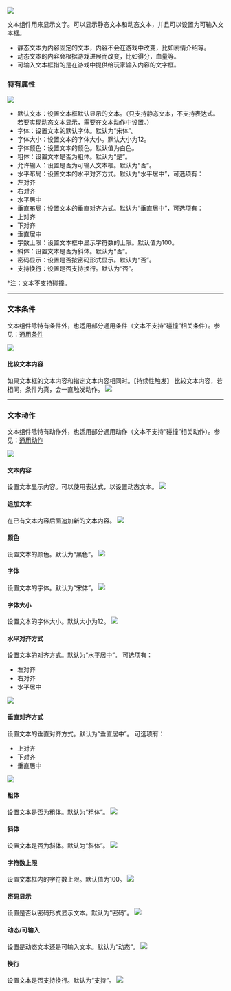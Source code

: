 ![](564ad9fa78d4b.png)

文本组件用来显示文字。可以显示静态文本和动态文本，并且可以设置为可输入文本框。
- 静态文本为内容固定的文本，内容不会在游戏中改变，比如剧情介绍等。
- 动态文本的内容会根据游戏进展而改变，比如得分，血量等。
- 可输入文本框指的是在游戏中提供给玩家输入内容的文字框。

### 特有属性
![](564ad9fa4164f.png)
- 默认文本：设置文本框默认显示的文本。（只支持静态文本，不支持表达式。若要实现动态文本显示，需要在文本动作中设置。）
- 字体：设置文本的默认字体。默认为“宋体”。
- 字体大小：设置文本的字体大小。默认大小为12。
- 字体颜色：设置文本的颜色。默认值为白色。
- 粗体：设置文本是否为粗体。默认为“是”。
- 允许输入：设置是否为可输入文本框。默认为“否”。
- 水平布局：设置文本的水平对齐方式。默认为“水平居中”，可选项有：
 - 左对齐
 - 右对齐
 - 水平居中
- 垂直布局：设置文本的垂直对齐方式。默认为“垂直居中”，可选项有：
 - 上对齐
 - 下对齐
 - 垂直居中
- 字数上限：设置文本框中显示字符数的上限。默认值为100。
- 斜体：设置文本是否为斜体。默认为“否”。
- 密码显示：设置是否按密码形式显示。默认为“否”。
- 支持换行：设置是否支持换行。默认为“否”。

*注：文本不支持碰撞。

------------


### 文本条件
文本组件除特有条件外，也适用部分通用条件（文本不支持“碰撞”相关条件）。参见：[通用条件](../../../../Lakeshore/manual/commonElements/conditions/)

![](564ad9fa5cfc5.png)
#### 比较文本内容
如果文本框的文本内容和指定文本内容相同时。【持续性触发】
比较文本内容，若相同，条件为真，会一直触发动作。
![](564ad9fa66759.png)

------------


### 文本动作
文本组件除特有动作外，也适用部分通用动作（文本不支持“碰撞”相关动作）。参见：[通用动作](http://edn.egret.com/cn/index.php/portal/article/index/id/708)

![](564ad9f917a87.png)
#### 文本内容
设置文本显示内容。可以使用表达式，以设置动态文本。
![](564ad9f99f3d2.png)
#### 追加文本
在已有文本内容后面追加新的文本内容。
![](564ad9f9e4d50.png)
#### 颜色
设置文本的颜色。默认为“黑色”。
![](564ad9f9d0e07.png)
#### 字体
设置文本的字体。默认为“宋体”。
![](564ad9fa147d3.png)
#### 字体大小
设置文本的字体大小。默认大小为12。
![](564ad9fa23aae.png)
#### 水平对齐方式
设置文本的对齐方式。默认为“水平居中”。
可选项有：
- 左对齐
- 右对齐
- 水平居中

![](564ad9f984c7f.png)
#### 垂直对齐方式
设置文本的垂直对齐方式。默认为“垂直居中”。
可选项有：
- 上对齐
- 下对齐
- 垂直居中

![](564ad9f9243f6.png)
#### 粗体
设置文本是否为粗体。默认为“粗体”。
![](564ad9f940ede.png)
#### 斜体
设置文本是否为斜体。默认为“斜体”。
![](564ad9f9b4638.png)
#### 字符数上限
设置文本框内的字符数上限。默认值为100。
![](564ad9fa081d9.png)
#### 密码显示
设置是否以密码形式显示文本。默认为“密码”。
![](564ad9f97669e.png)
#### 动态/可输入
设置是动态文本还是可输入文本。默认为“动态”。
![](564ad9f95a82a.png)
#### 换行
设置文本是否支持换行。默认为“支持”。
![](564ad9f969f63.png)



